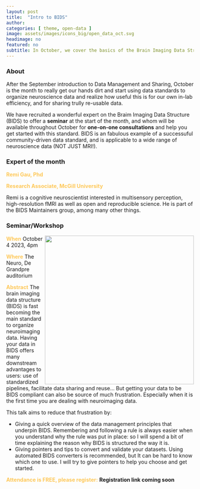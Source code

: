 ```yaml
---
layout: post
title:  "Intro to BIDS"
author: 
categories: [ theme, open-data ]
image: assets/images/icons_big/open_data_oct.svg
headimage: no
featured: no
subtitle: In October, we cover the basics of the Brain Imaging Data Structure - a key component of open and reproducible neuroscience.
---
```

<style>
orange {
  color: rgba(254, 200, 89, 1);
  font-weight: bold;
}
</style>

### About
After the September introduction to Data Management and Sharing, October is the month to really get our hands dirt and start using data standards to organize neuroscience data and realize how useful this is for our own in-lab efficiency, and for sharing trully re-usable data.

We have recruited a wonderful expert on the Braim Imaging Data Structure (BIDS) to offer a **seminar** at the start of the month, and whom will be available throughout October for **one-on-one consultations** and help you get started with this standard. BIDS is an fabulous example of a successuful community-driven data standard, and is applicable to a wide range of neuroscience data (NOT JUST MRI!).

### Expert of the month
<orange>Remi Gau, Phd</orange>

<orange>Research Associate, McGill University</orange>

Remi is a cognitive neuroscientist interested in multisensory perception, high-resolution fMRI as well as open and reproducible science. He is part of the BIDS Maintainers group, among many other things.

### Seminar/Workshop
<img align="right" width="400" src="{{site.baseurl}}/assets/images/osoh_poster_september.png">
<orange>When</orange>
October 4 2023, 4pm

<orange>Where</orange>
The Neuro, De Grandpre auditorium

<orange>Abstract</orange>
The brain imaging data structure (BIDS) is fast becoming the main standard to organize neuroimaging data. Having your data in BIDS offers many downstream advantages to users: use of standardized pipelines, facilitate data sharing and reuse… But getting your data to be BIDS compliant can also be source of much frustration. Especially when it is the first time you are dealing with neuroimaging data. 

This talk aims to reduce that frustration by:
* Giving a quick overview of the data management principles that underpin BIDS. Remembering and following a rule is always easier when you understand why the rule was put in place: so I will spend a bit of time explaining the reason why BIDS is structured the way it is. 
* Giving pointers and tips to convert and validate your datasets. Using automated BIDS converters is recommended, but It can be hard to know which one to use. I will try to give pointers to help you choose and get started.


<orange>Attendance is FREE, please register:</orange> 
**Registration link coming soon**


